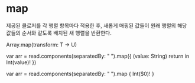 # map

제공된 클로저를 각 행렬 항목마다 적용한 후, 새롭게 매핑된 값들이 원래 행렬의 해당 값들의 순서와 같도록 배치된 새 행렬을 반환한다.



Array.map(transform: T -> U)



var arr = read.components(separatedBy: " ").map({ (value: String) return in Int(value)! })



var arr = read.components(separatedBy: " ").map { Int($0)! }

